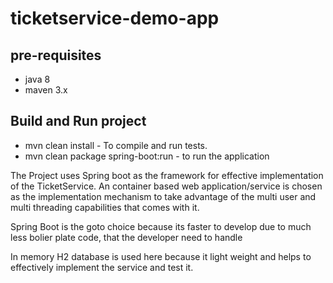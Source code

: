 # ticketservice-demo-app
## pre-requisites 
* java 8 
* maven 3.x

## Build and Run project
* mvn clean install -  To compile and run tests.
* mvn clean package spring-boot:run - to run the application

The Project uses Spring boot as the framework for effective implementation of the TicketService.
An container based web application/service is chosen as the implementation mechanism to take advantage of the multi user and multi threading capabilities that comes with it.

Spring Boot is the goto choice because its faster to develop due to much less bolier plate code, that the developer need to handle

In memory H2 database is used here because it light weight and helps to effectively implement the service and test it.

